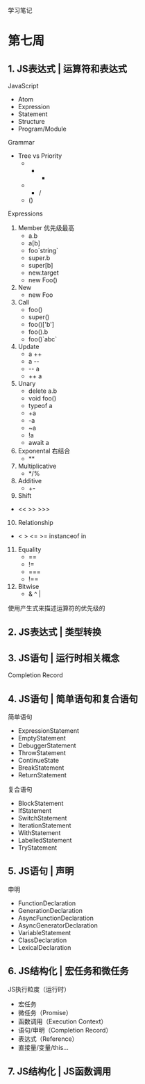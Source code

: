 学习笔记

# 第七周

## 1. JS表达式 | 运算符和表达式

JavaScript
* Atom
* Expression
* Statement
* Structure
* Program/Module


Grammar
* Tree vs Priority
  * + -
  * * /
  * ()

Expressions
1. Member 优先级最高
   * a.b
   * a[b]
   * foo\`string\`
   * super.b
   * super[b]
   * new.target
   * new Foo()
2. New 
   * new Foo
3. Call
   * foo()
   * super()
   * foo()['b']
   * foo().b
   * foo()\`abc\`
4. Update
   * a ++
   * a --
   * -- a
   * ++ a
5. Unary
   * delete a.b
   * void foo()
   * typeof a
   * +a
   * -a
   * ~a
   * !a
   * await a
6. Exponental 右结合
   * \** 
7. Multiplicative
   * */%
8. Additive
   * +-
9.  Shift
   * << >> >>>
10. Relationship
   * < > <= >= instanceof in
11. Equality
    * ==
    * !=
    * ===
    * !==
12. Bitwise
    * & ^ |
    
使用产生式来描述运算符的优先级的

## 2. JS表达式 | 类型转换


## 3. JS语句 | 运行时相关概念

Completion Record


## 4. JS语句 | 简单语句和复合语句

简单语句
* ExpressionStatement
* EmptyStatement
* DebuggerStatement
* ThrowStatement
* ContinueState
* BreakStatement
* ReturnStatement
  
复合语句
* BlockStatement
* IfStatement
* SwitchStatement
* IterationStatement
* WithStatement
* LabelledStatement
* TryStatement

## 5. JS语句 | 声明

申明
* FunctionDeclaration
* GenerationDeclaration
* AsyncFunctionDeclaration
* AsyncGeneratorDeclaration
* VariableStatement
* ClassDeclaration
* LexicalDeclaration

## 6. JS结构化 | 宏任务和微任务

JS执行粒度（运行时）
* 宏任务
* 微任务（Promise）
* 函数调用（Execution Context）
* 语句/申明（Completion Record）
* 表达式（Reference）
* 直接量/变量/this...

## 7. JS结构化 | JS函数调用